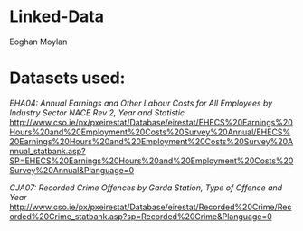 # Linked-Data
Eoghan Moylan



# Datasets used:
*EHA04: Annual Earnings and Other Labour Costs for All Employees by Industry Sector NACE Rev 2, Year and Statistic*
http://www.cso.ie/px/pxeirestat/Database/eirestat/EHECS%20Earnings%20Hours%20and%20Employment%20Costs%20Survey%20Annual/EHECS%20Earnings%20Hours%20and%20Employment%20Costs%20Survey%20Annual_statbank.asp?SP=EHECS%20Earnings%20Hours%20and%20Employment%20Costs%20Survey%20Annual&Planguage=0

*CJA07: Recorded Crime Offences by Garda Station, Type of Offence and Year*
http://www.cso.ie/px/pxeirestat/Database/eirestat/Recorded%20Crime/Recorded%20Crime_statbank.asp?sp=Recorded%20Crime&Planguage=0

